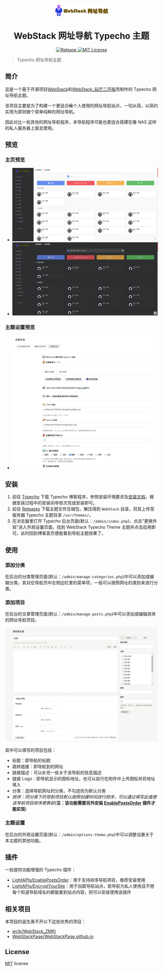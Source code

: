 <p align="center">
  <img src="img/logo@2x.png" />
</p>

<h1 align="center">WebStack 网址导航 Typecho 主题</h1>

<p align="center">
  <a href="https://github.com/LightAPIs/WebStackTypechoTheme/releases/latest">
    <img src="https://img.shields.io/github/v/release/LightAPIs/WebStackTypechoTheme.svg?color=orange" alt="Release" />
  </a>
  <a href="./LICENSE">
    <img src="https://img.shields.io/badge/license-MIT-green.svg" alt="MIT License" />
  </a>
</p>

> Typecho 网址导航主题

## 简介

这是一个基于开源项目[WebStack](https://github.com/WebStackPage/WebStackPage.github.io)和[WebStack_钻芒二开版](https://github.com/wclk/WebStack_ZMKI)而制作的 Typecho 网址导航主题。

该项目主要是为了构建一个更适合~~我~~个人使用的网址导航站点，一切从简，以简约实用为原则做个简单纯粹的网址导航。

因此对比一些其他的网址导航程序，本导航程序可能也更适合搭建在像 NAS 这样的私人服务器上面去使用。

## 预览

### 主页预览

- ![index_day](img/index_day.jpg)
- ![index_dark](img/index_dark.jpg)

### 主题设置预览

- ![config](img/config.jpg)

## 安装

1. 前往 [Typecho](https://typecho.org/download) 下载 Typecho 博客程序，参照安装环境要求及[安装文档](http://docs.typecho.org/install)，根据安装过程中的安装向导依次完成安装即可。
2. 前往 [Releases](https://github.com/LightAPIs/WebStackTypechoTheme/releases/latest) 下载主题文件压缩包，解压得到 `WebStack` 目录，将其上传至服务器 Typecho 主题目录 `/usr/themes/`。
3. 在浏览器里打开 Typecho 后台页面(默认：`/admin/index.php`)，点击"更换外观"进入外观设置页面，找到 WebStack Typecho Theme 主题并点击启用即可。此时回到博客首页便能看到导航主题效果了。

## 使用

### 添加分类

在后台的分类管理页面(默认：`/admin/manage-categories.php`)中可以添加或编辑分类，其对应导航页中左侧边栏里的菜单项，一般可以按照网址的类别来进行分类。

### 添加项目

在后台的文章管理页面(默认：`/admin/manage-posts.php`)中可以添加或编辑具体的网址导航项目。

![add](img/add.jpg)

其中可以填写的项目包括：

- 标题：即导航的标题
- 跳转链接：即导航到的网址
- 链接描述：可以补充一些关于该导航的信息描述
- 链接 Logo：即导航显示的图标地址，也可以自行在附件中上传图标并将地址填入
- 分类：选择导航网址的分类，不勾选则为默认分类
- *排序：同分类下的导航项目默认按照创建时间进行排序，可以通过填写此值使该导航项目排序更靠前*(**注：该功能需要另外安装 [EnablePostsOrder](https://github.com/LightAPIs/EnablePostsOrder) 插件才能实现**)

### 主题设置

在后台的外观设置页面(默认：`/admin/options-theme.php`)中可以调整设置关于本主题的其他功能。

## 插件

一些提供功能增强的 Typecho 插件：

- [LightAPIs/EnablePostsOrder](https://github.com/LightAPIs/EnablePostsOrder)：用于支持排序导航项目，推荐安装使用
- [LightAPIs/EncryptYourSite](https://github.com/LightAPIs/EncryptYourSite)：用于加密导航站点，若导航为私人使用且不想每个知道导航域名的都能看到站点内容，则可以安装使用该插件

## 相关项目

本项目的诞生离不开以下这些优秀的项目：

- [wclk/WebStack_ZMKI](https://github.com/wclk/WebStack_ZMKI)
- [WebStackPage/WebStackPage.github.io](https://github.com/WebStackPage/WebStackPage.github.io)

## License

[MIT](./LICENSE) license
